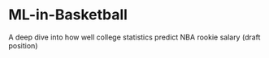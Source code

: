 # ML-in-Basketball
A deep dive into how well college statistics predict NBA rookie salary (draft position)
